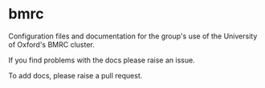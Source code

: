 # bmrc

Configuration files and documentation for the group's use of the University of Oxford's BMRC cluster.

If you find problems with the docs please raise an issue.

To add docs, please raise a pull request.
